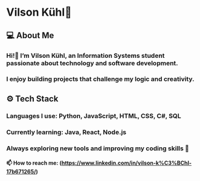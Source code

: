 # Vilson Kühl🐋

## 💻 About Me
### Hi!👋 I’m Vilson Kühl, an Information Systems student passionate about technology and software development.
### I enjoy building projects that challenge my logic and creativity.

## ⚙️ Tech Stack
### Languages I use: Python, JavaScript, HTML, CSS, C#, SQL
### Currently learning: Java, React, Node.js

### Always exploring new tools and improving my coding skills 🚀

#### 📫 How to reach me: (https://www.linkedin.com/in/vilson-k%C3%BChl-17b671265/)


